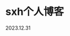 # sxh个人博客 
2023.12.31
<div id="jsdcsdnnewjkdnkjasj">
<p><img :src="url" alt=""></p>
</div>

<script>
alert(1)
</script>